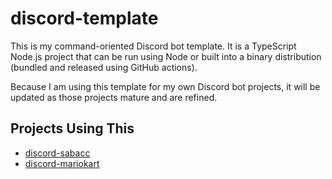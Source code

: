 # discord-template

This is my command-oriented Discord bot template. It is a TypeScript Node.js project that can be run using Node or built into a binary distribution (bundled and released using GitHub actions).

Because I am using this template for my own Discord bot projects, it will be updated as those projects mature and are refined.

## Projects Using This

- [discord-sabacc](https://github.com/ofolis/discord-sabacc)
- [discord-mariokart](https://github.com/ofolis/discord-mariokart)

